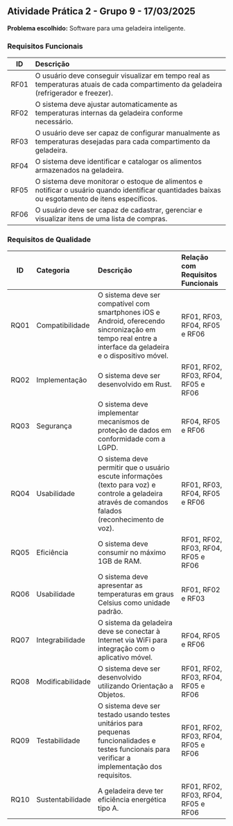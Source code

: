 ## Atividade Prática 2 - Grupo 9 - 17/03/2025

**Problema escolhido:** Software para uma geladeira inteligente.

### Requisitos Funcionais

| ID | Descrição |
|:---:|:---|
| RF01 | O usuário deve conseguir visualizar em tempo real as temperaturas atuais de cada compartimento da geladeira (refrigerador e freezer). |
| RF02 | O sistema deve ajustar automaticamente as temperaturas internas da geladeira conforme necessário. |
| RF03 | O usuário deve ser capaz de configurar manualmente as temperaturas desejadas para cada compartimento da geladeira. |
| RF04 | O sistema deve identificar e catalogar os alimentos armazenados na geladeira. |
| RF05 | O sistema deve monitorar o estoque de alimentos e notificar o usuário quando identificar quantidades baixas ou esgotamento de itens específicos. |
| RF06 | O usuário deve ser capaz de cadastrar, gerenciar e visualizar itens de uma lista de compras. |

### Requisitos de Qualidade

| ID | Categoria | Descrição | Relação com Requisitos Funcionais |
|:---:|:---|:---|:---|
| RQ01 | Compatibilidade | O sistema deve ser compatível com smartphones iOS e Android, oferecendo sincronização em tempo real entre a interface da geladeira e o dispositivo móvel. | RF01, RF03, RF04, RF05 e RF06 |
| RQ02 | Implementação | O sistema deve ser desenvolvido em Rust. | RF01, RF02, RF03, RF04, RF05 e RF06 |
| RQ03 | Segurança | O sistema deve implementar mecanismos de proteção de dados em conformidade com a LGPD. | RF04, RF05 e RF06 |
| RQ04 | Usabilidade | O sistema deve permitir que o usuário escute informações (texto para voz) e controle a geladeira através de comandos falados (reconhecimento de voz). | RF01, RF03, RF04, RF05 e RF06 |
| RQ05 | Eficiência | O sistema deve consumir no máximo 1GB de RAM. | RF01, RF02, RF03, RF04, RF05 e RF06 |
| RQ06 | Usabilidade | O sistema deve apresentar as temperaturas em graus Celsius como unidade padrão. | RF01, RF02 e RF03 |
| RQ07 | Integrabilidade | O sistema da geladeira deve se conectar à Internet via WiFi para integração com o aplicativo móvel. | RF04, RF05 e RF06 |
| RQ08 | Modificabilidade | O sistema deve ser desenvolvido utilizando Orientação a Objetos. | RF01, RF02, RF03, RF04, RF05 e RF06 |
| RQ09 | Testabilidade | O sistema deve ser testado usando testes unitários para pequenas funcionalidades e testes funcionais para verificar a implementação dos requisitos. | RF01, RF02, RF03, RF04, RF05 e RF06 |
| RQ10 | Sustentabilidade | A geladeira deve ter eficiência energética tipo A. | RF01, RF02, RF03, RF04, RF05 e RF06 |
